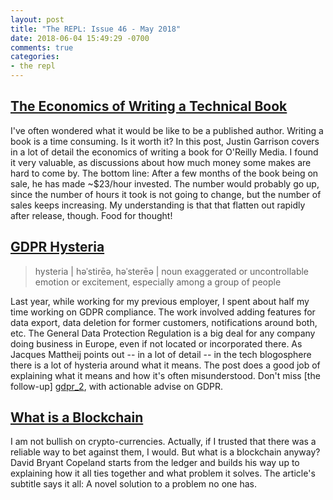 ```yaml
---
layout: post
title: "The REPL: Issue 46 - May 2018"
date: 2018-06-04 15:49:29 -0700
comments: true
categories:
- the repl
---
```


## [The Economics of Writing a Technical Book][tech_book]

I've often wondered what it would be like to be a published author. Writing a book is a time consuming. Is it worth it? In this post, Justin Garrison covers in a lot of detail the economics of writing a book for O'Reilly Media. I found it very valuable, as discussions about how much money some makes are hard to come by. The bottom line: After a few months of the book being on sale, he has made ~$23/hour invested. The number would probably go up, since the number of hours it took is not going to change, but the number of sales keeps increasing. My understanding is that that flatten out rapidly after release, though. Food for thought!

## [GDPR Hysteria][gdpr]

> hysteria | həˈstirēə, həˈsterēə |
noun
exaggerated or uncontrollable emotion or excitement, especially among a group of people

Last year, while working for my previous employer, I spent about half my time working on GDPR compliance. The work involved adding features for data export, data deletion for former customers, notifications around both, etc. The General Data Protection Regulation is a big deal for any company doing business in Europe, even if not located or incorporated there. As Jacques Mattheij points out -- in a lot of detail -- in the tech blogosphere there is a lot of hysteria around what it means. The post does a good job of explaining what it means and how it's often misunderstood. Don't miss [the follow-up] [gdpr_2], with actionable advise on GDPR.

## [What is a Blockchain][blockchain]

I am not bullish on crypto-currencies. Actually, if I trusted that there was a reliable way to bet against them, I would. But what is a blockchain anyway? David Bryant Copeland starts from the ledger and builds his way up to explaining how it all ties together and what problem it solves. The article's subtitle says it all: A novel solution to a problem no one has.

[tech_book]: https://blog.usejournal.com/the-economics-of-writing-a-technical-book-689d0c12fe39
[gdpr]: https://jacquesmattheij.com/gdpr-hysteria
[gdpr_2]: [https://jacquesmattheij.com/gdpr-hysteria-part-ii-nuts-and-bolts]
[blockchain]: https://what-problem-does-it-solve.com/blockchain/index.html
